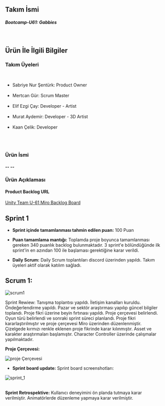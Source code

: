 
<h2>Takım İsmi</h2>
<h5>Bootcamp-U61: Gabbies</h5></br>
<h2>Ürün İle İlgili Bilgiler</h2>
<h3>Takım Üyeleri</h3></br>
<ul>
<li>Sabriye Nur Şentürk: Product Owner</li></br>
<li>Mertcan Gür: Scrum Master</li></br>
<li>Elif Ezgi Çay: Developer - Artist</li></br>
<li>Murat Aydemir: Developer - 3D Artist</li></br>
<li>Kaan Çelik: Developer</li> </br>
</ul>
</br>
<h3>Ürün İsmi</h3>
<h5>-- --</h5>
<h3>Ürün Açıklaması</h3>

<h4>Product Backlog URL</h4>

[Unity Team U-61 Miro Backlog Board](https://miro.com/app/board/uXjVM-322W8=/)</br>

<h2>Sprint 1</h2>

+ **Sprint içinde tamamlanması tahmin edilen puan:** 100 Puan

+ **Puan tamamlama mantığı:** Toplamda proje boyunca tamamlanması gereken 340 puanlık backlog bulunmaktadır. 3 sprint'e bölündüğünde ilk sprint'in en azından 100 ile başlaması gerektiğine karar verildi.

+ **Daily Scrum:** Daily Scrum toplantıları discord üzerinden yapıldı. Takım üyeleri aktif olarak katılım sağladı.</br>

<h2>Scrum 1:</h2>

![scrum1](https://github.com/mertcangur/Bootcamp-U61/assets/79248086/afca3627-ffc0-4091-ae48-101349eb6e52)


Sprint Rewiew: Tanışma toplantısı yapıldı. İletişim kanalları kuruldu. Öndeğerlendirme yapıldı. Pazar ve sektör araştırması yapılıp güncel bilgiler toplandı. Proje fikri üzerine beyin fırtınası yapıldı. Proje çerçevesi belirlendi. Oyun türü belirlendi ve sonraki sprint süreci planlandı. Proje fikri kararlaştırılmıştır ve proje çerçevesi Miro üzerinden düzenlenmiştir. Çizelgede kırmızı renkle eklenen proje fikrinde karar kılınmıştır. Asset ve karakter araştırmaları başlamıştır. Character Controller üzerinde çalışmalar yapılmaktadır.</br>

**Proje Çerçevesi:**

![proje Çerçevesi](https://github.com/mertcangur/Bootcamp-U61/assets/79248086/05aa2fca-0985-43ac-9c4f-73e937f0ea20)


+ **Sprint board update:** Sprint board screenshotları:

![sprint_1](https://github.com/mertcangur/Bootcamp-U61/assets/79248086/b31454d9-6e91-4566-a170-8119db9dedf6)





</br>**Sprint Retrospektive:** Kullanıcı deneyimini ön planda tutmaya karar verilmiştir. Animatörlerde düzenleme yapmaya karar verilmiştir.</br>

